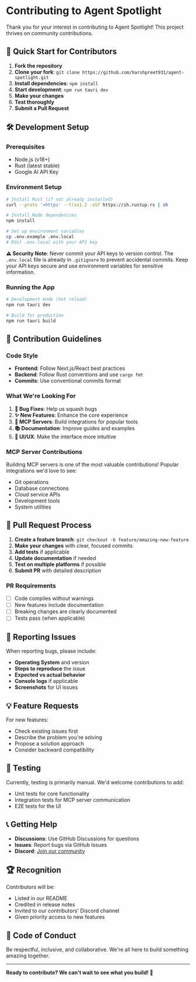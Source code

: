 # Contributing to Agent Spotlight

Thank you for your interest in contributing to Agent Spotlight! This project thrives on community contributions.

## 🚀 Quick Start for Contributors

1. **Fork the repository**
2. **Clone your fork**: `git clone https://github.com/harshpreet931/agent-spotlight.git`
3. **Install dependencies**: `npm install`
4. **Start development**: `npm run tauri dev`
5. **Make your changes**
6. **Test thoroughly**
7. **Submit a Pull Request**

## 🛠️ Development Setup

### Prerequisites
- Node.js (v18+)
- Rust (latest stable)
- Google AI API Key

### Environment Setup
```bash
# Install Rust (if not already installed)
curl --proto '=https' --tlsv1.2 -sSf https://sh.rustup.rs | sh

# Install Node dependencies
npm install

# Set up environment variables
cp .env.example .env.local
# Edit .env.local with your API key
```

**⚠️ Security Note**: Never commit your API keys to version control. The `.env.local` file is already in `.gitignore` to prevent accidental commits. Keep your API keys secure and use environment variables for sensitive information.

### Running the App
```bash
# Development mode (hot reload)
npm run tauri dev

# Build for production
npm run tauri build
```

## 📝 Contribution Guidelines

### Code Style
- **Frontend**: Follow Next.js/React best practices
- **Backend**: Follow Rust conventions and use `cargo fmt`
- **Commits**: Use conventional commits format

### What We're Looking For
1. **🐛 Bug Fixes**: Help us squash bugs
2. **✨ New Features**: Enhance the core experience
3. **🔧 MCP Servers**: Build integrations for popular tools
4. **📚 Documentation**: Improve guides and examples
5. **🎨 UI/UX**: Make the interface more intuitive

### MCP Server Contributions
Building MCP servers is one of the most valuable contributions! Popular integrations we'd love to see:
- Git operations
- Database connections
- Cloud service APIs
- Development tools
- System utilities

## 🔄 Pull Request Process

1. **Create a feature branch**: `git checkout -b feature/amazing-new-feature`
2. **Make your changes** with clear, focused commits
3. **Add tests** if applicable
4. **Update documentation** if needed
5. **Test on multiple platforms** if possible
6. **Submit PR** with detailed description

### PR Requirements
- [ ] Code compiles without warnings
- [ ] New features include documentation
- [ ] Breaking changes are clearly documented
- [ ] Tests pass (when applicable)

## 🐛 Reporting Issues

When reporting bugs, please include:
- **Operating System** and version
- **Steps to reproduce** the issue
- **Expected vs actual behavior**
- **Console logs** if applicable
- **Screenshots** for UI issues

## 💡 Feature Requests

For new features:
- Check existing issues first
- Describe the problem you're solving
- Propose a solution approach
- Consider backward compatibility

## 🧪 Testing

Currently, testing is primarily manual. We'd welcome contributions to add:
- Unit tests for core functionality
- Integration tests for MCP server communication
- E2E tests for the UI

## 📞 Getting Help

- **Discussions**: Use GitHub Discussions for questions
- **Issues**: Report bugs via GitHub Issues
- **Discord**: [Join our community](https://discord.gg/agent-spotlight)

## 🏆 Recognition

Contributors will be:
- Listed in our README
- Credited in release notes
- Invited to our contributors' Discord channel
- Given priority access to new features

## 📜 Code of Conduct

Be respectful, inclusive, and collaborative. We're all here to build something amazing together.

---

**Ready to contribute? We can't wait to see what you build! 🚀**
